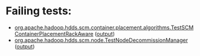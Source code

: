 # Failing tests: 

 * [org.apache.hadoop.hdds.scm.container.placement.algorithms.TestSCMContainerPlacementRackAware](hadoop-hdds/server-scm/org.apache.hadoop.hdds.scm.container.placement.algorithms.TestSCMContainerPlacementRackAware.txt) ([output](hadoop-hdds/server-scm/org.apache.hadoop.hdds.scm.container.placement.algorithms.TestSCMContainerPlacementRackAware-output.txt))
 * [org.apache.hadoop.hdds.scm.node.TestNodeDecommissionManager](hadoop-hdds/server-scm/org.apache.hadoop.hdds.scm.node.TestNodeDecommissionManager.txt) ([output](hadoop-hdds/server-scm/org.apache.hadoop.hdds.scm.node.TestNodeDecommissionManager-output.txt))
